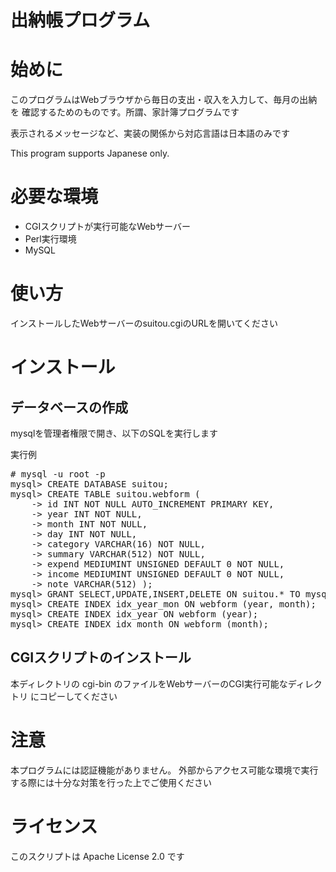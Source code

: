 # 出納帳プログラム

# 始めに

このプログラムはWebブラウザから毎日の支出・収入を入力して、毎月の出納を
確認するためのものです。所謂、家計簿プログラムです

表示されるメッセージなど、実装の関係から対応言語は日本語のみです

This program supports Japanese only.

# 必要な環境

* CGIスクリプトが実行可能なWebサーバー
* Perl実行環境
* MySQL

# 使い方

インストールしたWebサーバーのsuitou.cgiのURLを開いてください

# インストール

## データベースの作成

mysqlを管理者権限で開き、以下のSQLを実行します

実行例
<pre>
# mysql -u root -p
mysql> CREATE DATABASE suitou;
mysql> CREATE TABLE suitou.webform (
    -> id INT NOT NULL AUTO_INCREMENT PRIMARY KEY,
    -> year INT NOT NULL,
    -> month INT NOT NULL,
    -> day INT NOT NULL,
    -> category VARCHAR(16) NOT NULL,
    -> summary VARCHAR(512) NOT NULL,
    -> expend MEDIUMINT UNSIGNED DEFAULT 0 NOT NULL,
    -> income MEDIUMINT UNSIGNED DEFAULT 0 NOT NULL,
    -> note VARCHAR(512) );
mysql> GRANT SELECT,UPDATE,INSERT,DELETE ON suitou.* TO mysql@localhost IDENTIFIED BY 'mysql';
mysql> CREATE INDEX idx_year_mon ON webform (year, month);
mysql> CREATE INDEX idx_year ON webform (year);
mysql> CREATE INDEX idx_month ON webform (month);
</pre>

## CGIスクリプトのインストール

本ディレクトリの cgi-bin のファイルをWebサーバーのCGI実行可能なディレクトリ
にコピーしてください

# 注意

本プログラムには認証機能がありません。
外部からアクセス可能な環境で実行する際には十分な対策を行った上でご使用ください

# ライセンス

このスクリプトは Apache License 2.0 です
